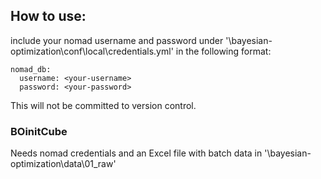 ## How to use:
include your nomad username and password under '\bayesian-optimization\conf\local\credentials.yml' in the following format:
```
nomad_db:
  username: <your-username>
  password: <your-password>
```

This will not be committed to version control.

### BOinitCube
Needs nomad credentials and an Excel file with batch data in '\bayesian-optimization\data\01_raw\'